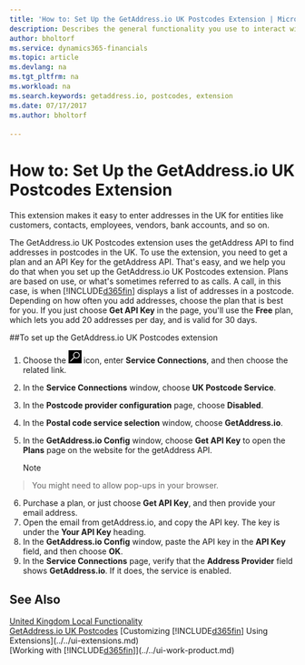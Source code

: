 ```yaml
---
title: 'How to: Set Up the GetAddress.io UK Postcodes Extension | Microsoft Docs'
description: Describes the general functionality you use to interact with data in Dynamics 365, Business edition, such as entering values, sorting data, and changing views.
author: bholtorf
ms.service: dynamics365-financials
ms.topic: article
ms.devlang: na
ms.tgt_pltfrm: na
ms.workload: na
ms.search.keywords: getaddress.io, postcodes, extension
ms.date: 07/17/2017
ms.author: bholtorf

---
```

# How to: Set Up the GetAddress.io UK Postcodes Extension
This extension makes it easy to enter addresses in the UK for entities like customers, contacts, employees, vendors, bank accounts, and so on.

The GetAddress.io UK Postcodes extension uses the getAddress API to find addresses in postcodes in the UK. To use the extension, you need to get a plan and an API Key for the getAddress API. That's easy, and we help you do that when you set up the GetAddress.io UK Postcodes extension. Plans are based on use, or what's sometimes referred to as calls. A call, in this case, is when [!INCLUDE[d365fin](../../includes/d365fin_md.md)] displays a list of addresses in a postcode. Depending on how often you add addresses, choose the plan that is best for you. If you just choose **Get API Key** in the page, you'll use the **Free** plan, which lets you add 20 addresses per day, and is valid for 30 days.

##To set up the GetAddress.io UK Postcodes extension
1. Choose the ![Search for Page or Report](../../media/ui-search/search_small.png "Search for Page or Report icon") icon, enter **Service Connections**, and then choose the related link.  
2. In the **Service Connections** window, choose **UK Postcode Service**.
3. In the **Postcode provider configuration** page, choose **Disabled**.
4. In the **Postal code service selection** window, choose **GetAddress.io**.
5. In the **GetAddress.io Config** window, choose **Get API Key** to open the **Plans** page on the website for the getAddress API.  

    > [!NOTE]  
>   You might need to allow pop-ups in your browser.

6. Purchase a plan, or just choose **Get API Key**, and then provide your email address.
7. Open the email from getAddress.io, and copy the API key. The key is under the **Your API Key** heading.
8. In the **GetAddress.io Config** window, paste the API key in the **API Key** field, and then choose **OK**.
9. In the **Service Connections** page, verify that the **Address Provider** field shows **GetAddress.io**. If it does, the service is enabled.

## See Also
[United Kingdom Local Functionality](united-kingdom-local-functionality.md)  
[GetAddress.io UK Postcodes](../../ui-extensions-getaddressio.md)
[Customizing [!INCLUDE[d365fin](../../includes/d365fin_md.md)] Using Extensions](../../ui-extensions.md)  
[Working with [!INCLUDE[d365fin](../../includes/d365fin_md.md)]](../../ui-work-product.md)
